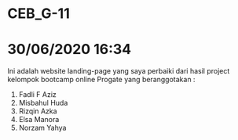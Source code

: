 # CEB_G-11
# 30/06/2020 16:34
Ini adalah website landing-page yang saya perbaiki dari hasil project kelompok bootcamp online Progate yang beranggotakan :
1. Fadli F Aziz
2. Misbahul Huda
3. Rizqin Azka
4. Elsa Manora
5. Norzam Yahya
